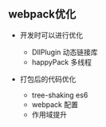 ## webpack优化
- 开发时可以进行优化
  - DllPlugin 动态链接库
  - happyPack 多线程

- 打包后的代码优化
  - tree-shaking es6
  - webpack 配置
  - 作用域提升 